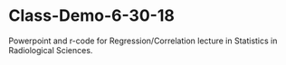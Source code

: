 # Class-Demo-6-30-18

Powerpoint and r-code for Regression/Correlation lecture in Statistics in Radiological Sciences.
